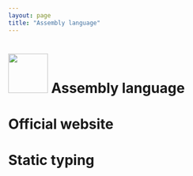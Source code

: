 ```yaml
---
layout: page
title: "Assembly language"
---
```


# <img src='https://www.tiobe.com/wp-content/themes/tiobe/tiobe-index/images/Assembly_language.png' width='80'> Assembly language
# Official website
# Static typing
